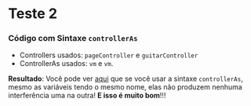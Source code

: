 # Teste 2

### Código com Sintaxe `controllerAs`

* Controllers usados: `pageController` e `guitarController`
* ControllerAs usados: `vm` e `vm`.

**Resultado**: Você pode ver [aqui](http://ericdouglas.github.io/angular-scope-inheritance/src/02-test/index.html) que se você usar a sintaxe `controllerAs`, mesmo as variáveis tendo o mesmo nome, elas não produzem nenhuma interferência uma na outra! **E isso é muito bom**!!!